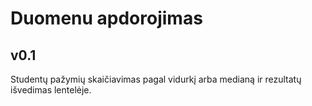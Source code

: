 # Duomenu apdorojimas

## v0.1
Studentų pažymių skaičiavimas pagal vidurkį arba medianą ir rezultatų išvedimas lentelėje.
